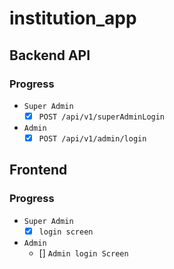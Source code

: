 # institution_app

## Backend API

### Progress

- `Super Admin`
  - [x] `POST /api/v1/superAdminLogin`
- `Admin`
  - [x] `POST /api/v1/admin/login`

## Frontend

### Progress

- `Super Admin`
  - [x] `login screen`
- `Admin`
  - [] `Admin login Screen`
